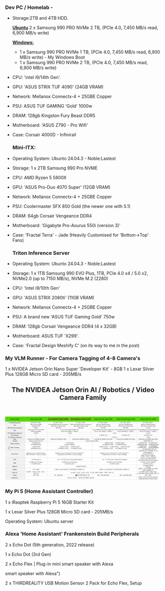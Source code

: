 ### Dev PC / Homelab -

- Storage:2TB and 4TB HDD.

  <u><strong>Ubuntu</strong></u> 2 x Samsung 990 PRO NVMe 2 TB, (PCIe 4.0, 7,450 MB/s read, 6,900 MB/s write)

  <u><strong>Windows:</strong></u>

    - 1 x Samsung 990 PRO NVMe 1 TB, (PCIe 4.0, 7,450 MB/s read, 6,900 MB/s write) - My Windows Boot
    - 1 x Samsung 990 PRO NVMe 2 TB, (PCIe 4.0, 7,450 MB/s read, 6,900 MB/s write)
- CPU: 'intel i9/14th Gen'.

- GPU: 'ASUS STRIX TUF 4090' (24GB VRAM)

- Network: Mellanox Connectx-4 + 25GBE Copper

- PSU: ASUS TUF GAMING 'Gold' 1000w

- DRAM: 128gb Kingston Fury Beast DDR5

- Motherboard: 'ASUS Z790 - Pro Wifi'

- Case: Corsair 4000D - Infinirail

  ### Mini-ITX:

- Operating System: Ubunto 24.04.3 - Noble:Lastest

- Storage: 1 x 2TB Samsung 990 Pro NVME

- CPU: AMD Ryzen 5 5800X

- GPU: 'ASUS Pro-Duo 4070 Super' (12GB VRAM)

- Network: Mellanox Connectx-4 + 25GBE Copper

- PSU: Coolermaster SFX 850 Gold (the newer one with 5.1)

- DRAM: 64gb Corsair Vengeance DDR4

- Motherboard: 'Gigabyte Pro-Aourus 550i (version 3)'

- Case: 'Fractal Terra' - Jade (Heavily Customised for 'Bottom->Top' Fans)

  ### Triton Inference Server

- Operating System: Ubunto 24.04.3 - Noble:Lastest

- Storage: 1 x 1TB Samsung 990 EVO Plus, 1TB, PCIe 4.0 x4 / 5.0 x2, NVMe2.0 (up to 7150 MB/s), NVMe M.2 (2280)

- CPU: 'Intel i9/10th Gen'

- GPU: 'ASUS STRIX 2080ti' (11GB VRAM)

- Network: Mellanox Connectx-4 + 25GBE Copper

- PSU: A brand new 'ASUS TUF Gaming Gold' 750w

- DRAM: 128gb Corsair Vengeance DDR4 (4 x 32GB)

- Motherboard: ASUS TUF 'X299'.

- Case: 'Fractal Design Meshify C' (on its way to me in the post)


### My VLM Runner - For Camera Tagging of 4-8 Camera's

1 x NVIDEA Jetson Orin Nano Super 'Developer Kit' - 8GB
1 x Lexar Silver Plus 128GB Micro SD card - 205MB/s

<h2 align='center'>  
  The NVIDEA Jetson Orin AI / Robotics / Video Camera Family 
  </h2>  
  <br> 
<p align="center">  
  <img src="./jetson.png" alt="NGX diagram">  
</p>

### My Pi 5 (Home Assistant Controller)

1 x iRasptek Raspberry Pi 5 16GB Starter Kit

1 x Lexar Silver Plus 128GB Micro SD card - 205MB/s

Operating System: Ubuntu server

### Alexa 'Home Assistant' Frankenstein Build Peripherals

2 x Echo Dot (5th generation, 2022 release)

1 x Echo Dot (3rd Gen)

2 x Echo Flex | Plug-in mini smart speaker with Alexa

smart speaker with Alexa")

2 x THIRDREALITY USB Motion Sensor 2 Pack for Echo Flex, Setup